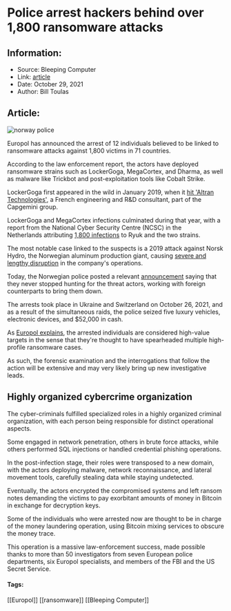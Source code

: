 # Police arrest hackers behind over 1,800 ransomware attacks
### 

## Information:
+ Source: Bleeping Computer
+ Link: [article](https://www.bleepingcomputer.com/news/security/police-arrest-hackers-behind-over-1-800-ransomware-attacks/)
+ Date: October 29, 2021
+ Author: Bill Toulas


## Article:
![norway police](https://www.bleepstatic.com/content/hl-images/2021/10/29/norway_police.jpg?rand=1565531408)


Europol has announced the arrest of 12 individuals believed to be linked to ransomware attacks against 1,800 victims in 71 countries.


According to the law enforcement report, the actors have deployed ransomware strains such as LockerGoga, MegaCortex, and Dharma, as well as malware like Trickbot and post-exploitation tools like Cobalt Strike.


LockerGoga first appeared in the wild in January 2019, when it [hit 'Altran Technologies'](https://www.bleepingcomputer.com/news/security/new-lockergoga-ransomware-allegedly-used-in-altran-attack/), a French engineering and R&D consultant, part of the Capgemini group.


LockerGoga and MegaCortex infections culminated during that year, with a report from the National Cyber Security Centre (NCSC) in the Netherlands attributing [1,800 infections](https://www.bleepingcomputer.com/news/security/dutch-govt-warns-of-3-ransomware-infecting-1-800-businesses/) to Ryuk and the two strains.


The most notable case linked to the suspects is a 2019 attack against Norsk Hydro, the Norwegian aluminum production giant, causing [severe and lengthy disruption](https://www.bleepingcomputer.com/news/security/lockergoga-ransomware-sends-norsk-hydro-into-manual-mode/) in the company's operations.


Today, the Norwegian police posted a relevant [announcement](https://www.politiet.no/nn/aktuelt-tall-og-fakta/aktuelt/nyheter/2021/10/29/kripos-del-av-stor-aksjon-mot-organiserte-digitale-kriminelle/) saying that they never stopped hunting for the threat actors, working with foreign counterparts to bring them down.


The arrests took place in Ukraine and Switzerland on October 26, 2021, and as a result of the simultaneous raids, the police seized five luxury vehicles, electronic devices, and $52,000 in cash.


As [Europol explains](http://europol.europa.eu/newsroom/news/12-targeted-for-involvement-in-ransomware-attacks-against-critical-infrastructure), the arrested individuals are considered high-value targets in the sense that they're thought to have spearheaded multiple high-profile ransomware cases.


As such, the forensic examination and the interrogations that follow the action will be extensive and may very likely bring up new investigative leads.


Highly organized cybercrime organization
----------------------------------------


The cyber-criminals fulfilled specialized roles in a highly organized criminal organization, with each person being responsible for distinct operational aspects.


Some engaged in network penetration, others in brute force attacks, while others performed SQL injections or handled credential phishing operations.


In the post-infection stage, their roles were transposed to a new domain, with the actors deploying malware, network reconnaissance, and lateral movement tools, carefully stealing data while staying undetected.


Eventually, the actors encrypted the compromised systems and left ransom notes demanding the victims to pay exorbitant amounts of money in Bitcoin in exchange for decryption keys.


Some of the individuals who were arrested now are thought to be in charge of the money laundering operation, using Bitcoin mixing services to obscure the money trace.


This operation is a massive law-enforcement success, made possible thanks to more than 50 investigators from seven European police departments, six Europol specialists, and members of the FBI and the US Secret Service.




#### Tags:
[[Europol]] [[ransomware]] [[Bleeping Computer]]
